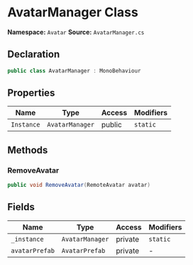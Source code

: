 # AvatarManager Class

**Namespace:** `Avatar`
**Source:** `AvatarManager.cs`

## Declaration

```csharp
public class AvatarManager : MonoBehaviour
```

## Properties

| Name | Type | Access | Modifiers |
|------|------|--------|-----------|
| `Instance` | `AvatarManager` | public | `static` |

## Methods

### RemoveAvatar

```csharp
public void RemoveAvatar(RemoteAvatar avatar)
```

## Fields

| Name | Type | Access | Modifiers |
|------|------|--------|-----------|
| `_instance` | `AvatarManager` | private | `static` |
| `avatarPrefab` | `AvatarPrefab` | private | - |

